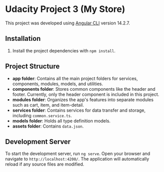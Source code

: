 # Udacity Project 3 (My Store)

This project was developed using [Angular CLI](https://github.com/angular/angular-cli) version 14.2.7.

## Installation

1. Install the project dependencies with `npm install`.

## Project Structure

- **app folder**: Contains all the main project folders for services, components, modules, models, and utilities.
- **components folder**: Stores common components like the header and footer. Currently, only the header component is included in this project.
- **modules folder**: Organizes the app's features into separate modules such as cart, item, and item-detail.
- **services folder**: Contains services for data transfer and storage, including `common.service.ts`.
- **models folder**: Holds all type definition models.
- **assets folder**: Contains `data.json`.

## Development Server

To start the development server, run `ng serve`. Open your browser and navigate to `http://localhost:4200/`. The application will automatically reload if any source files are modified.